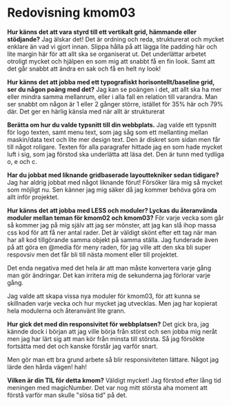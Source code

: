 ---
---
Redovisning kmom03
=========================

**Hur känns det att vara styrd till ett vertikalt grid, hämmande eller stödjande?**
Jag älskar det! Det är ordning och reda, strukturerat och mycket enklare än vad vi gjort innan. Slippa hålla på att lägga lite padding här och lite margin här för att allt ska se organiserat ut. Det underlättar arbetet otroligt mycket och hjälpen en som mig att snabbt få en fin look. Samt att det går snabbt att ändra en sak och få en helt ny look!


**Hur känns det att jobba med ett typografiskt horisontellt/baseline grid, ser du någon poäng med det?**
Jag kan se poängen i det, att allt ska ha mer eller mindra samma mellanrum, eller i alla fall en relation till varandra. Man ser snabbt om någon är 1 eller 2 gånger större, istället för 35% här och 79% där. Det ger en härlig känsla med när allt är strukturerat


**Berätta om hur du valde typsnitt till din webbplats.**
Jag valde ett typsnitt för logo texten, samt menu text, som jag såg som ett mellanting mellan maskin/data text och lite mer design text. Den är diskret som sidan men får till något roligare.
Texten för alla paragrafer hittade jag en som hade mycket luft i sig, som jag förstod ska underlätta att läsa det. Den är tunn med tydliga o, e och c.


**Har du jobbat med liknande gridbaserade layouttekniker sedan tidigare?**
Jag har aldrig jobbat med något liknande förut! Försöker lära mig så mycket som möjligt nu. Sen känner jag mig säker då jag kommer behöva göra om allt inför projektet.

**Hur känns det att jobba med LESS och moduler? Lyckas du återanvända moduler mellan teman för kmom02 och kmom03?**
För varje vecka som går så kommer jag på mig själv att jag ser mönster, att jag kan slå ihop massa css kod för att få ner antal rader.
Det är väldigt skönt efter ett tag när man har all kod tillgörande samma objekt på samma ställa. Jag funderade även på att göra en @media för meny raden, för jag ville att den ska bli super respovsiv men det får bli till nästa moment eller till projektet.

Det enda negativa med det hela är att man måste konvertera varje gång man gör ändringar. Det kan irritera mig de sekunderna jag förlorar varje gång.

Jag valde att skapa vissa nya moduler för kmom03, för att kunna se skillnaden varje vecka och hur mycket jag utvecklas. Men jag har kopierat hela modulerna och återanvänt lite grann.

**Hur gick det med din responsivitet för webbplatsen?**
Det gick bra, jag kännde dock i början att jag ville börja från störst och sen jobba mig neråt men jag har lärt sig att man kör från minsta till största. Så jag försökte fortsätta med det och kanske förstår jag varför snart.

Men gör man ett bra grund arbete så blir responsiviteten lättare. Något jag lärde den hårda vägen! hah!


**Vilken är din TIL för detta kmom?**
Väldigt mycket! Jag förstod efter lång tid meningen med magicNumber. Det var nog mitt största aha moment att förstå varför man skulle "slösa tid" på det. 
